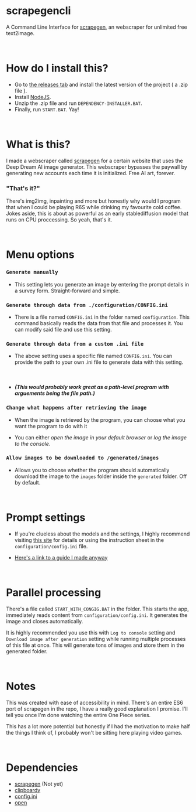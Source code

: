 # scrapegencli
 A Command Line Interface for [scrapegen](https://github.com/SuppliedOrange/scrapegen), an webscraper for unlimited free text2image.

<br>

# How do I install this?
- Go to [the releases tab](https://github.com/SuppliedOrange/scrapegen/releases) and install the latest version of the project ( a .zip file ).
- Install [NodeJS](https://nodejs.org/en/download/).
- Unzip the .zip file and run `DEPENDENCY-INSTALLER.BAT`.
- Finally, run `START.BAT`. Yay!

<br>

# What is this?
I made a webscraper called [scrapegen](https://github.com/SuppliedOrange/scrapegen) for a certain website that uses the Deep Dream AI image generator. This webscraper bypasses the paywall by generating new accounts each time it is initialized. Free AI art, forever. 
### "That's it?"
There's img2img, inpainting and more but honestly why would I program that when I could be playing R6S while drinking my favourite cold coffee. Jokes aside, this is about as powerful as an early stablediffusion model that runs on CPU proccessing. So yeah, that's it.

<br>

# Menu options

### `Generate manually`

- This setting lets you generate an image by entering the prompt details in a survey form. Straight-forward and simple.

### `Generate through data from ./configuration/CONFIG.ini`

- There is a file named `CONFIG.ini` in the folder named `configuration`. This command basically reads the data from that file and processes it. You can modify said file and use this setting.

### `Generate through data from a custom .ini file`
- The above setting uses a specific file named `CONFIG.ini`. You can provide the path to your own .ini file to generate data with this setting.

<br>

- ##### (This would probably work great as a path-level program with arguements being the file path.)

### `Change what happens after retrieving the image`
- When the image is retrieved by the program, you can choose what you want the program to do with it

- You can either *open the image in your default browser* or *log the image to the console*.

### `Allow images to be downloaded to /generated/images`
- Allows you to choose whether the program should automatically download the image to the `images` folder inside the `generated` folder. Off by default.

<br>

# Prompt settings

- If you're clueless about the models and the settings, I highly recommend visiting [this site](https://deepdreamgenerator.com/how-it-works) for details or using the instruction sheet in the `configuration/config.ini` file.

- [Here's a link to a guide I made anyway](https://github.com/SuppliedOrange/scrapegen/blob/main/prompt_guide.md)

<br>

# Parallel processing
There's a file called `START_WITH_CONGIG.BAT` in the folder. This starts the app, immediately reads content from `configuration/config.ini`. It generates the image and closes automatically.

It is highly recommended you use this with `Log to console` setting and `Download image after generation` setting while running multiple processes of this file at once. This will generate tons of images and store them in the generated folder.

<br>

# Notes

This was created with ease of accessibility in mind. There's an entire ES6 port of scrapegen in the repo, I have a really good explanation I promise. I'll tell you once I'm done watching the entire One Piece series.

This has a lot more potential but honestly if I had the motivation to make half the things I think of, I probably won't be sitting here playing video games.

<br>

# Dependencies

- [scrapegen](https://github.com/SuppliedOrange/scrapegen) (Not yet)
- [clipboardy](https://github.com/sindresorhus/clipboardy)
- [config.ini](https://github.com/martinswiderski/config.ini)
- [open](https://github.com/sindresorhus/open)

